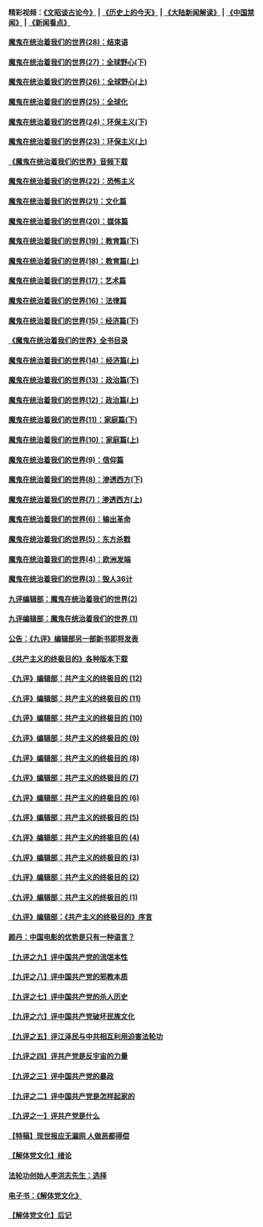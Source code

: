 #### 精彩视频：[《文昭谈古论今》](http://45.76.195.252/wenzhao) | [《历史上的今天》](http://45.76.195.252/today-in-history) | [《大陆新闻解读》](http://45.76.195.252/ntdtv-comedy) | [《中国禁闻》](http://45.76.195.252/ntdtv-news) | [《新闻看点》](http://45.76.195.252/news-insight) 

 #### [魔鬼在统治着我们的世界(28)：结束语](../pages/nsc422/n10936246.md?t=02110031) 

#### [魔鬼在统治着我们的世界(27)：全球野心(下)](../pages/nsc422/n10928319.md?t=02110031) 

#### [魔鬼在统治着我们的世界(26)：全球野心(上)](../pages/nsc422/n10900318.md?t=02110031) 

#### [魔鬼在统治着我们的世界(25)：全球化](../pages/nsc422/n10788205.md?t=02110031) 

#### [魔鬼在统治着我们的世界(24)：环保主义(下)](../pages/nsc422/n10695307.md?t=02110031) 

#### [魔鬼在统治着我们的世界(23)：环保主义(上)](../pages/nsc422/n10688613.md?t=02110031) 

#### [《魔鬼在统治着我们的世界》音频下载](../pages/nsc422/n10635553.md?t=02110031) 

#### [魔鬼在统治着我们的世界(22)：恐怖主义](../pages/nsc422/n10614727.md?t=02110031) 

#### [魔鬼在统治着我们的世界(21)：文化篇](../pages/nsc422/n10597706.md?t=02110031) 

#### [魔鬼在统治着我们的世界(20)：媒体篇](../pages/nsc422/n10586579.md?t=02110031) 

#### [魔鬼在统治着我们的世界(19)：教育篇(下)](../pages/nsc422/n10564808.md?t=02110031) 

#### [魔鬼在统治着我们的世界(18)：教育篇(上)](../pages/nsc422/n10526970.md?t=02110031) 

#### [魔鬼在统治着我们的世界(17)：艺术篇](../pages/nsc422/n10499093.md?t=02110031) 

#### [魔鬼在统治着我们的世界(16)：法律篇](../pages/nsc422/n10485969.md?t=02110031) 

#### [魔鬼在统治着我们的世界(15)：经济篇(下)](../pages/nsc422/n10469975.md?t=02110031) 

#### [《魔鬼在统治着我们的世界》全书目录](../pages/nsc422/n10464261.md?t=02110031) 

#### [魔鬼在统治着我们的世界(14)：经济篇(上)](../pages/nsc422/n10457370.md?t=02110031) 

#### [魔鬼在统治着我们的世界(13)：政治篇(下)](../pages/nsc422/n10448270.md?t=02110031) 

#### [魔鬼在统治着我们的世界(12)：政治篇(上)](../pages/nsc422/n10444576.md?t=02110031) 

#### [魔鬼在统治着我们的世界(11)：家庭篇(下)](../pages/nsc422/n10440961.md?t=02110031) 

#### [魔鬼在统治着我们的世界(10)：家庭篇(上)](../pages/nsc422/n10435448.md?t=02110031) 

#### [魔鬼在统治着我们的世界(9)：信仰篇](../pages/nsc422/n10432159.md?t=02110031) 

#### [魔鬼在统治着我们的世界(8)：渗透西方(下)](../pages/nsc422/n10429603.md?t=02110031) 

#### [魔鬼在统治着我们的世界(7)：渗透西方(上)](../pages/nsc422/n10426013.md?t=02110031) 

#### [魔鬼在统治着我们的世界(6)：输出革命](../pages/nsc422/n10421536.md?t=02110031) 

#### [魔鬼在统治着我们的世界(5)：东方杀戮](../pages/nsc422/n10417707.md?t=02110031) 

#### [魔鬼在统治着我们的世界(4)：欧洲发端](../pages/nsc422/n10414890.md?t=02110031) 

#### [魔鬼在统治着我们的世界(3)：毁人36计](../pages/nsc422/n10411583.md?t=02110031) 

#### [九评编辑部：魔鬼在统治着我们的世界(2)](../pages/nsc422/n10410036.md?t=02110031) 

#### [九评编辑部：魔鬼在统治着我们的世界 (1)](../pages/nsc422/n10406825.md?t=02110031) 

#### [公告：《九评》编辑部另一部新书即将发表](../pages/nsc422/n10405104.md?t=02110031) 

#### [《共产主义的终极目的》各种版本下载](../pages/nsc422/n10022138.md?t=02110031) 

#### [《九评》编辑部：共产主义的终极目的 (12)](../pages/nsc422/n9933272.md?t=02110031) 

#### [《九评》编辑部：共产主义的终极目的 (11)](../pages/nsc422/n9924973.md?t=02110031) 

#### [《九评》编辑部：共产主义的终极目的 (10)](../pages/nsc422/n9920883.md?t=02110031) 

#### [《九评》编辑部：共产主义的终极目的 (9)](../pages/nsc422/n9916363.md?t=02110031) 

#### [《九评》编辑部：共产主义的终极目的 (8)](../pages/nsc422/n9912488.md?t=02110031) 

#### [《九评》编辑部：共产主义的终极目的 (7)](../pages/nsc422/n9901176.md?t=02110031) 

#### [《九评》编辑部：共产主义的终极目的 (6)](../pages/nsc422/n9899359.md?t=02110031) 

#### [《九评》编辑部：共产主义的终极目的 (5)](../pages/nsc422/n9893174.md?t=02110031) 

#### [《九评》编辑部：共产主义的终极目的 (4)](../pages/nsc422/n9891246.md?t=02110031) 

#### [《九评》编辑部：共产主义的终极目的 (3)](../pages/nsc422/n9879879.md?t=02110031) 

#### [《九评》编辑部：共产主义的终极目的 (2)](../pages/nsc422/n9876205.md?t=02110031) 

#### [《九评》编辑部：共产主义的终极目的 (1)](../pages/nsc422/n9865857.md?t=02110031) 

#### [《九评》编辑部：《共产主义的终极目的》序言](../pages/nsc422/n9862666.md?t=02110031) 

#### [颜丹：中国电影的优势是只有一种语言？](../pages/nsc422/n9583062.md?t=02110031) 

#### [【九评之九】评中国共产党的流氓本性](../pages/nsc422/n737542.md?t=02110031) 

#### [【九评之八】评中国共产党的邪教本质](../pages/nsc422/n735942.md?t=02110031) 

#### [【九评之七】评中国共产党的杀人历史](../pages/nsc422/n733806.md?t=02110031) 

#### [【九评之六】评中国共产党破坏民族文化](../pages/nsc422/n731667.md?t=02110031) 

#### [【九评之五】评江泽民与中共相互利用迫害法轮功](../pages/nsc422/n730058.md?t=02110031) 

#### [【九评之四】评共产党是反宇宙的力量](../pages/nsc422/n727814.md?t=02110031) 

#### [【九评之三】评中国共产党的暴政](../pages/nsc422/n725597.md?t=02110031) 

#### [【九评之二】评中国共产党是怎样起家的](../pages/nsc422/n723946.md?t=02110031) 

#### [【九评之一】评共产党是什么](../pages/nsc422/n722529.md?t=02110031) 

#### [【特稿】现世报应无漏网 人做恶都得偿](../pages/nsc422/n4215167.md?t=02110031) 

#### [【解体党文化】绪论](../pages/nsc422/n1449356.md?t=02110031) 

#### [法轮功创始人李洪志先生：选择](../pages/nsc422/n3580738.md?t=02110031) 

#### [电子书：《解体党文化》](../pages/nsc422/n1573484.md?t=02110031) 

#### [【解体党文化】后记](../pages/nsc422/n1531999.md?t=02110031) 

